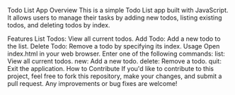 Todo List App
Overview
This is a simple Todo List app built with JavaScript. It allows users to manage their tasks by adding new todos, listing existing todos, and deleting todos by index.

Features
List Todos: View all current todos.
Add Todo: Add a new todo to the list.
Delete Todo: Remove a todo by specifying its index.
Usage
Open index.html in your web browser.
Enter one of the following commands:
list: View all current todos.
new: Add a new todo.
delete: Remove a todo.
quit: Exit the application.
How to Contribute
If you'd like to contribute to this project, feel free to fork this repository, make your changes, and submit a pull request. Any improvements or bug fixes are welcome!
